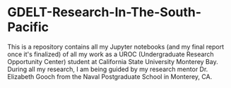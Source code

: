 # GDELT-Research-In-The-South-Pacific
This is a repository contains all my Jupyter notebooks (and my final report once it's finalized) of all my work as a UROC (Undergraduate Research Opportunity Center) student at California State University Monterey Bay. During all my research, I am being guided by my research mentor Dr. Elizabeth Gooch from the Naval Postgraduate School in Monterey, CA.
